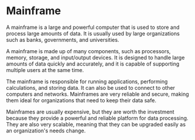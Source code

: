 # Mainframe

A mainframe is a large and powerful computer that is used to store and process large amounts of data. It is usually used by large organizations such as banks, governments, and universities.

A mainframe is made up of many components, such as processors, memory, storage, and input/output devices. It is designed to handle large amounts of data quickly and accurately, and it is capable of supporting multiple users at the same time.

The mainframe is responsible for running applications, performing calculations, and storing data. It can also be used to connect to other computers and networks. Mainframes are very reliable and secure, making them ideal for organizations that need to keep their data safe.

Mainframes are usually expensive, but they are worth the investment because they provide a powerful and reliable platform for data processing. They are also very scalable, meaning that they can be upgraded easily as an organization's needs change.
